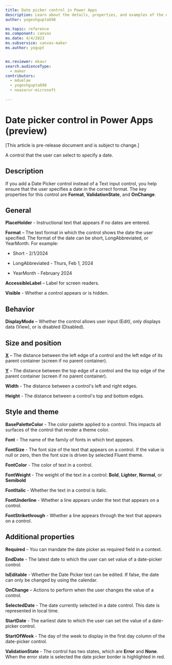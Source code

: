 ```yaml
---
title: Date picker control in Power Apps
description: Learn about the details, properties, and examples of the date picker modern control in Power Apps.
author: yogeshgupta698

ms.topic: reference
ms.component: canvas
ms.date: 4/4/2023
ms.subservice: canvas-maker
ms.author: yogupt


ms.reviewer: mkaur
search.audienceType: 
  - maker
contributors:
  - mduelae
  - yogeshgupta698
  - noazarur-microsoft
  
---
```

# Date picker control in Power Apps (preview)

[This article is pre-release document and is subject to change.]

A control that the user can select to specify a date.

## Description
If you add a Date Picker control instead of a Text input control, you help ensure that the user specifies a date in the correct format. The key properties for this control are **Format**, **ValidationState**, and **OnChange**.

## General

**PlaceHolder** - Instructional text that appears if no dates are entered. 

**Format** – The text format in which the control shows the date the user specified. The format of the date can be short, LongAbbreviated, or YearMonth. For example: 

-  Short - 2/1/2024 

-  LongAbbreviated - Thurs, Feb 1, 2024 

-  YearMonth - February 2024 

**AccessibleLabel** – Label for screen readers.

**Visible** - Whether a control appears or is hidden. 

## Behavior 

**DisplayMode** – Whether the control allows user input (Edit), only displays data (View), or is disabled (Disabled).

## Size and position

**[X](../properties-size-location.md)** – The distance between the left edge of a control and the left edge of its parent container (screen if no parent container).

**[Y](../properties-size-location.md)** – The distance between the top edge of a control and the top edge of the parent container (screen if no parent container).

**Width** - The distance between a control's left and right edges. 

**Height** - The distance between a control's top and bottom edges. 

## Style and theme

**BasePaletteColor** - The color palette applied to a control. This impacts all surfaces of the control that render a theme color.  

**Font** - The name of the family of fonts in which text appears. 

**FontSize** - The font size of the text that appears on a control. If the value is null or zero, then the font size is driven by selected Fluent theme. 

**FontColor** - The color of text in a control. 

**FontWeight** - The weight of the text in a control: **Bold**, **Lighter**, **Normal**, or **Semibold**

**FontItalic** - Whether the text in a control is italic. 

**FontUnderline** - Whether a line appears under the text that appears on a control. 

**FontStrikethrough** - Whether a line appears through the text that appears on a control. 

## Additional properties

**Required** – You can mandate the date picker as required field in a context.

**EndDate** - The latest date to which the user can set value of a date-picker control. 

**IsEditable** - Whether the Date Picker text can be edited. If false, the date can only be changed by using the calendar. 

**OnChange** – Actions to perform when the user changes the value of a control. 

**SelectedDate** - The date currently selected in a date control. This date is represented in local time. 

**StartDate** - The earliest date to which the user can set the value of a date-picker control. 

**StartOfWeek** - The day of the week to display in the first day column of the date-picker control. 

**ValidationState** - The control has two states, which are **Error** and **None**. When the error state is selected the date picker border is highlighted in red. 



